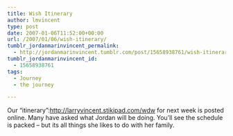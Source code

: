 ```yaml
---
title: Wish Itinerary
author: lmvincent
type: post
date: 2007-01-06T11:52:00+00:00
url: /2007/01/06/wish-itinerary/
tumblr_jordanmarinvincent_permalink:
  - http://jordanmarinvincent.tumblr.com/post/15658938761/wish-itinerary
tumblr_jordanmarinvincent_id:
  - 15658938761
tags:
  - Journey
  - the journey

---
```

Our &ldquo;itinerary&rdquo;:http://larryvincent.stikipad.com/wdw for next week is posted online. Many have asked what Jordan will be doing. You&rsquo;ll see the schedule is packed &ndash; but its all things she likes to do with her family.

<div class="blogger-post-footer">
  <img loading="lazy" width="1" height="1" src="https://blogger.googleusercontent.com/tracker/9039099668816362935-8400393093331352718?l=jordansjourney2.blogspot.com" alt="" />
</div>